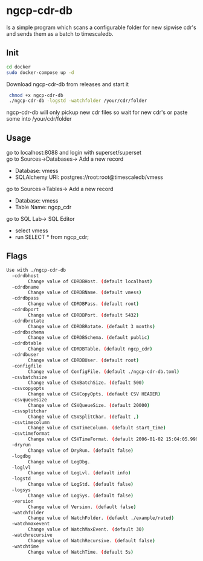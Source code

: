 # ngcp-cdr-db
Is a simple program which scans a configurable folder for new sipwise cdr's and sends them as a batch to timescaledb.

## Init
```bash
cd docker  
sudo docker-compose up -d  
```
Download ngcp-cdr-db from releases and start it
```bash
 chmod +x ngcp-cdr-db
 ./ngcp-cdr-db -logstd -watchfolder /your/cdr/folder
```

ngcp-cdr-db will only pickup new cdr files so wait for new cdr's or paste some into /your/cdr/folder

## Usage
go to localhost:8088 and login with superset/superset  
go to Sources->Databases-> Add a new record  
* Database: vmess  
* SQLAlchemy URI: postgres://root:root@timescaledb/vmess

go to Sources->Tables-> Add a new record
* Database: vmess
* Table Name: ngcp_cdr

go to SQL Lab-> SQL Editor
* select vmess
* run SELECT * from ngcp_cdr;

## Flags
```bash
Use with ./ngcp-cdr-db
  -cdrdbhost
        Change value of CDRDBHost. (default localhost)
  -cdrdbname
        Change value of CDRDBName. (default vmess)
  -cdrdbpass
        Change value of CDRDBPass. (default root)
  -cdrdbport
        Change value of CDRDBPort. (default 5432)
  -cdrdbrotate
        Change value of CDRDBRotate. (default 3 months)
  -cdrdbschema
        Change value of CDRDBSchema. (default public)
  -cdrdbtable
        Change value of CDRDBTable. (default ngcp_cdr)
  -cdrdbuser
        Change value of CDRDBUser. (default root)
  -configfile
        Change value of ConfigFile. (default ./ngcp-cdr-db.toml)
  -csvbatchsize
        Change value of CSVBatchSize. (default 500)
  -csvcopyopts
        Change value of CSVCopyOpts. (default CSV HEADER)
  -csvqueuesize
        Change value of CSVQueueSize. (default 20000)
  -csvsplitchar
        Change value of CSVSplitChar. (default ,)
  -csvtimecolumn
        Change value of CSVTimeColumn. (default start_time)
  -csvtimeformat
        Change value of CSVTimeFormat. (default 2006-01-02 15:04:05.999)
  -dryrun
        Change value of DryRun. (default false)
  -logdbg
        Change value of LogDbg.
  -loglvl
        Change value of LogLvl. (default info)
  -logstd
        Change value of LogStd. (default false)
  -logsys
        Change value of LogSys. (default false)
  -version
        Change value of Version. (default false)
  -watchfolder
        Change value of WatchFolder. (default ./example/rated)
  -watchmaxevent
        Change value of WatchMaxEvent. (default 30)
  -watchrecursive
        Change value of WatchRecursive. (default false)
  -watchtime
        Change value of WatchTime. (default 5s)

```